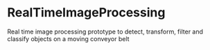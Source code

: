 # RealTimeImageProcessing
Real time image processing prototype to detect, transform, filter and classify objects on a moving conveyor belt
